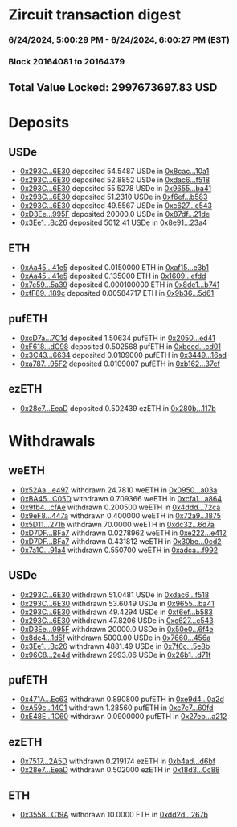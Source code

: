 # Zircuit transaction digest
### 6/24/2024, 5:00:29 PM - 6/24/2024, 6:00:27 PM (EST)
### Block 20164081 to 20164379

## Total Value Locked: 2997673697.83 USD

# Deposits
## USDe
- [0x293C...6E30](https://etherscan.io/address/0x293C6937D8D82e05B01335F7B33FBA0c8e256E30) deposited 54.5487 USDe in [0x8cac...10a1](https://etherscan.io/tx/0x293C6937D8D82e05B01335F7B33FBA0c8e256E30)
- [0x293C...6E30](https://etherscan.io/address/0x293C6937D8D82e05B01335F7B33FBA0c8e256E30) deposited 52.8852 USDe in [0xdac6...f518](https://etherscan.io/tx/0x293C6937D8D82e05B01335F7B33FBA0c8e256E30)
- [0x293C...6E30](https://etherscan.io/address/0x293C6937D8D82e05B01335F7B33FBA0c8e256E30) deposited 55.5278 USDe in [0x9655...ba41](https://etherscan.io/tx/0x293C6937D8D82e05B01335F7B33FBA0c8e256E30)
- [0x293C...6E30](https://etherscan.io/address/0x293C6937D8D82e05B01335F7B33FBA0c8e256E30) deposited 51.2310 USDe in [0xf6ef...b583](https://etherscan.io/tx/0x293C6937D8D82e05B01335F7B33FBA0c8e256E30)
- [0x293C...6E30](https://etherscan.io/address/0x293C6937D8D82e05B01335F7B33FBA0c8e256E30) deposited 49.5567 USDe in [0xc627...c543](https://etherscan.io/tx/0x293C6937D8D82e05B01335F7B33FBA0c8e256E30)
- [0xD3Ee...995F](https://etherscan.io/address/0xD3EeF04AD815065899A7a98bFD84090eCb91995F) deposited 20000.0 USDe in [0x87df...21de](https://etherscan.io/tx/0xD3EeF04AD815065899A7a98bFD84090eCb91995F)
- [0x3Ee1...Bc26](https://etherscan.io/address/0x3Ee1C068FC9653489A5d03ab925047EFeeb4Bc26) deposited 5012.41 USDe in [0x8e91...23a4](https://etherscan.io/tx/0x3Ee1C068FC9653489A5d03ab925047EFeeb4Bc26)
## ETH
- [0xAa45...41e5](https://etherscan.io/address/0xAa459f211338a69263Ad98C789Ffc9BcA09d41e5) deposited 0.0150000 ETH in [0xaf15...e3b1](https://etherscan.io/tx/0xAa459f211338a69263Ad98C789Ffc9BcA09d41e5)
- [0xAa45...41e5](https://etherscan.io/address/0xAa459f211338a69263Ad98C789Ffc9BcA09d41e5) deposited 0.135000 ETH in [0x1609...efdd](https://etherscan.io/tx/0xAa459f211338a69263Ad98C789Ffc9BcA09d41e5)
- [0x7c59...5a39](https://etherscan.io/address/0x7c5923a1FA7A78C067833a06B9248cb5E0505a39) deposited 0.000100000 ETH in [0x8de1...b741](https://etherscan.io/tx/0x7c5923a1FA7A78C067833a06B9248cb5E0505a39)
- [0xfF89...189c](https://etherscan.io/address/0xfF893B53F142894B88a34115CE72ae0936C2189c) deposited 0.00584717 ETH in [0x9b36...5d61](https://etherscan.io/tx/0xfF893B53F142894B88a34115CE72ae0936C2189c)
## pufETH
- [0xcD7a...7C1d](https://etherscan.io/address/0xcD7a011517F5C038995aFAF5a84F4959E0F07C1d) deposited 1.50634 pufETH in [0x2050...ed41](https://etherscan.io/tx/0xcD7a011517F5C038995aFAF5a84F4959E0F07C1d)
- [0xF618...dC98](https://etherscan.io/address/0xF6182866ECc78A56b280887FF538D2744EAddC98) deposited 0.502568 pufETH in [0xbecd...cd01](https://etherscan.io/tx/0xF6182866ECc78A56b280887FF538D2744EAddC98)
- [0x3C43...6634](https://etherscan.io/address/0x3C43F078E23598F617AbD63e291fCb1390CA6634) deposited 0.0109000 pufETH in [0x3449...16ad](https://etherscan.io/tx/0x3C43F078E23598F617AbD63e291fCb1390CA6634)
- [0xa787...95F2](https://etherscan.io/address/0xa787db7601d4095a4E22113cf75BB10a604d95F2) deposited 0.0109007 pufETH in [0xb162...37cf](https://etherscan.io/tx/0xa787db7601d4095a4E22113cf75BB10a604d95F2)
## ezETH
- [0x28e7...EeaD](https://etherscan.io/address/0x28e7999257d1f7B0b09D9A564FF9Bac9D52CEeaD) deposited 0.502439 ezETH in [0x280b...117b](https://etherscan.io/tx/0x28e7999257d1f7B0b09D9A564FF9Bac9D52CEeaD)
# Withdrawals
## weETH
- [0x52Aa...e497](https://etherscan.io/address/0x52Aa899454998Be5b000Ad077a46Bbe360F4e497) withdrawn 24.7810 weETH in [0x0950...a03a](https://etherscan.io/tx/0x52Aa899454998Be5b000Ad077a46Bbe360F4e497)
- [0xBA45...C05D](https://etherscan.io/address/0xBA45343bbdeb550E9c7c48091104Cf720A20C05D) withdrawn 0.709366 weETH in [0xcfa1...a864](https://etherscan.io/tx/0xBA45343bbdeb550E9c7c48091104Cf720A20C05D)
- [0x9fb4...cfAe](https://etherscan.io/address/0x9fb40D5b8b046104fF23ae13532f49B5d49DcfAe) withdrawn 0.200500 weETH in [0x4ddd...72ca](https://etherscan.io/tx/0x9fb40D5b8b046104fF23ae13532f49B5d49DcfAe)
- [0x9eF8...447a](https://etherscan.io/address/0x9eF850CbE707969216BBC29fa35f9d00d7dE447a) withdrawn 0.400000 weETH in [0x72a9...1875](https://etherscan.io/tx/0x9eF850CbE707969216BBC29fa35f9d00d7dE447a)
- [0x5D11...271b](https://etherscan.io/address/0x5D1124FB77c539eC92E3ef853053bBcE1E98271b) withdrawn 70.0000 weETH in [0xdc32...6d7a](https://etherscan.io/tx/0x5D1124FB77c539eC92E3ef853053bBcE1E98271b)
- [0xD7DF...BFa7](https://etherscan.io/address/0xD7DF7E085214743530afF339aFC420c7c720BFa7) withdrawn 0.0278962 weETH in [0xe222...e412](https://etherscan.io/tx/0xD7DF7E085214743530afF339aFC420c7c720BFa7)
- [0xD7DF...BFa7](https://etherscan.io/address/0xD7DF7E085214743530afF339aFC420c7c720BFa7) withdrawn 0.431812 weETH in [0x30be...0cd2](https://etherscan.io/tx/0xD7DF7E085214743530afF339aFC420c7c720BFa7)
- [0x7a1C...91a4](https://etherscan.io/address/0x7a1C81e7c5F72a64921F10D6383066d0DacF91a4) withdrawn 0.550700 weETH in [0xadca...f992](https://etherscan.io/tx/0x7a1C81e7c5F72a64921F10D6383066d0DacF91a4)
## USDe
- [0x293C...6E30](https://etherscan.io/address/0x293C6937D8D82e05B01335F7B33FBA0c8e256E30) withdrawn 51.0481 USDe in [0xdac6...f518](https://etherscan.io/tx/0x293C6937D8D82e05B01335F7B33FBA0c8e256E30)
- [0x293C...6E30](https://etherscan.io/address/0x293C6937D8D82e05B01335F7B33FBA0c8e256E30) withdrawn 53.6049 USDe in [0x9655...ba41](https://etherscan.io/tx/0x293C6937D8D82e05B01335F7B33FBA0c8e256E30)
- [0x293C...6E30](https://etherscan.io/address/0x293C6937D8D82e05B01335F7B33FBA0c8e256E30) withdrawn 49.4294 USDe in [0xf6ef...b583](https://etherscan.io/tx/0x293C6937D8D82e05B01335F7B33FBA0c8e256E30)
- [0x293C...6E30](https://etherscan.io/address/0x293C6937D8D82e05B01335F7B33FBA0c8e256E30) withdrawn 47.8206 USDe in [0xc627...c543](https://etherscan.io/tx/0x293C6937D8D82e05B01335F7B33FBA0c8e256E30)
- [0xD3Ee...995F](https://etherscan.io/address/0xD3EeF04AD815065899A7a98bFD84090eCb91995F) withdrawn 20000.0 USDe in [0x50e0...6f4e](https://etherscan.io/tx/0xD3EeF04AD815065899A7a98bFD84090eCb91995F)
- [0x8dc4...1d5f](https://etherscan.io/address/0x8dc44ec285114429a7e65EB2E3FdBDE945351d5f) withdrawn 5000.00 USDe in [0x7660...456a](https://etherscan.io/tx/0x8dc44ec285114429a7e65EB2E3FdBDE945351d5f)
- [0x3Ee1...Bc26](https://etherscan.io/address/0x3Ee1C068FC9653489A5d03ab925047EFeeb4Bc26) withdrawn 4881.49 USDe in [0x7f6c...5e8b](https://etherscan.io/tx/0x3Ee1C068FC9653489A5d03ab925047EFeeb4Bc26)
- [0x96C8...2e4d](https://etherscan.io/address/0x96C8eA660d963642Fc159ef1d76c507ED9B22e4d) withdrawn 2993.06 USDe in [0x26b1...d71f](https://etherscan.io/tx/0x96C8eA660d963642Fc159ef1d76c507ED9B22e4d)
## pufETH
- [0x471A...Ec63](https://etherscan.io/address/0x471A02528929c9869e86501a6770E8F8ef77Ec63) withdrawn 0.890800 pufETH in [0xe9d4...0a2d](https://etherscan.io/tx/0x471A02528929c9869e86501a6770E8F8ef77Ec63)
- [0xA59c...14C1](https://etherscan.io/address/0xA59c52b97c2cDcbBe9D5fCB3240233e3868314C1) withdrawn 1.28560 pufETH in [0xc7c7...60fd](https://etherscan.io/tx/0xA59c52b97c2cDcbBe9D5fCB3240233e3868314C1)
- [0xE48E...1C60](https://etherscan.io/address/0xE48E7821069291D43080becAa43AdB8886Dc1C60) withdrawn 0.0900000 pufETH in [0x27eb...a212](https://etherscan.io/tx/0xE48E7821069291D43080becAa43AdB8886Dc1C60)
## ezETH
- [0x7517...2A5D](https://etherscan.io/address/0x7517f4fd1BBBDe620536021d3EA22Fb421302A5D) withdrawn 0.219174 ezETH in [0xb4ad...d6bf](https://etherscan.io/tx/0x7517f4fd1BBBDe620536021d3EA22Fb421302A5D)
- [0x28e7...EeaD](https://etherscan.io/address/0x28e7999257d1f7B0b09D9A564FF9Bac9D52CEeaD) withdrawn 0.502000 ezETH in [0x18d3...0c88](https://etherscan.io/tx/0x28e7999257d1f7B0b09D9A564FF9Bac9D52CEeaD)
## ETH
- [0x3558...C19A](https://etherscan.io/address/0x3558cfe3B6377ceb8EDF7017DA21E8e6Ce68C19A) withdrawn 10.0000 ETH in [0xdd2d...267b](https://etherscan.io/tx/0x3558cfe3B6377ceb8EDF7017DA21E8e6Ce68C19A)
